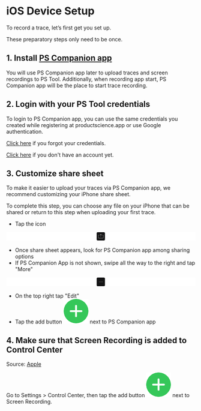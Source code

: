 # iOS Device Setup

To record a trace, let’s first get you set up.

These preparatory steps only need to be once.


## 1. Install [PS Companion app](https://apps.apple.com/au/app/ps-companion-app/id1634153033)

You will use PS Companion app later to upload traces and screen recordings to PS Tool.
Additionally, when recording app start, PS Companion app will be the place to start trace recording.

## 2. Login with your PS Tool credentials

To login to PS Companion app, you can use the same credentials you created while registering at productscience.app or use Google authentication.

[Click here](https://productscience.app/recovery-token) if you forgot your credentials.

[Click here](https://productscience.app/sign-up-trial) if you don't have an account yet.

## 3. Customize share sheet

To make it easier to upload your traces via PS Companion app, we recommend customizing your iPhone share sheet.

To complete this step, you can choose any file on your iPhone that can be shared or return to this step when uploading your first trace.

-   Tap the icon

![export-icon](../images/export-icon.png)

-   Once share sheet appears, look for PS Companion app among sharing options
-   If PS Companion App is not shown, swipe all the way to the right and tap "More"

![more-icon](../images/more-icon.png)

-   On the top right tap "Edit"
-   Tap the add button ![add-button](../images/add-button.png) next to PS Companion app

## 4. Make sure that Screen Recording is added to Control Center

Source: [Apple](https://support.apple.com/en-us/HT207935)

Go to Settings &gt; Control Center, then tap the add button ![add-button](../images/add-button.png) next to Screen Recording.

